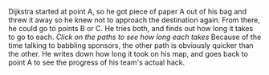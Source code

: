 Dijkstra started at point A, so he got piece of paper A out of his bag and threw it away
so he knew not to approach the destination again.
From there, he could go to points B or C.
He tries both, and finds out how long it takes to go to each.
*Click on the paths to see how long each takes*
Because of the time talking to babbling sponsors, the other path is obviously quicker
than the other.
He writes down how long it took on his map, and goes back to point A to see the progress
of his team's actual hack.